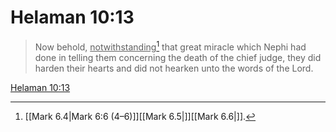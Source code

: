 # Helaman 10:13

> Now behold, <u>notwithstanding</u>[^a] that great miracle which Nephi had done in telling them concerning the death of the chief judge, they did harden their hearts and did not hearken unto the words of the Lord.

[Helaman 10:13](https://www.churchofjesuschrist.org/study/scriptures/bofm/hel/10?lang=eng&id=p13#p13)


[^a]: [[Mark 6.4|Mark 6:6 (4–6)]][[Mark 6.5|]][[Mark 6.6|]].  
